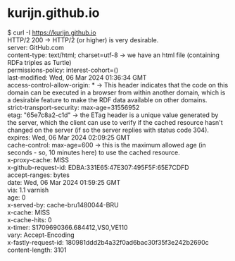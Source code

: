 # kurijn.github.io

$ curl -I https://kurijn.github.io  
HTTP/2 200 &rarr; HTTP/2 (or higher) is very desirable.  
server: GitHub.com  
content-type: text/html; charset=utf-8  &rarr; we have an html file (containing RDFa triples as Turtle)  
permissions-policy: interest-cohort=()  
last-modified: Wed, 06 Mar 2024 01:36:34 GMT  
access-control-allow-origin: *  &rarr; This header indicates that the code on this domain can be executed in a browser from within another domain, which is a desirable feature to make the RDF data available on other domains.  
strict-transport-security: max-age=31556952  
etag: "65e7c8a2-c1d" &rarr; the ETag header is a unique value generated by the server, which the client can use to verify if the cached resource hasn't changed on the server (if so the server replies with status code 304).  
expires: Wed, 06 Mar 2024 02:09:25 GMT  
cache-control: max-age=600 &rarr; this is the maximum allowed age (in seconds - so, 10 minutes here) to use the cached resource.  
x-proxy-cache: MISS  
x-github-request-id: EDBA:331E65:47E307:495F5F:65E7CDFD  
accept-ranges: bytes  
date: Wed, 06 Mar 2024 01:59:25 GMT  
via: 1.1 varnish  
age: 0  
x-served-by: cache-bru1480044-BRU  
x-cache: MISS  
x-cache-hits: 0  
x-timer: S1709690366.684412,VS0,VE110  
vary: Accept-Encoding  
x-fastly-request-id: 180981ddd2b4a32f0ad6bac30f35f3e242b2690c  
content-length: 3101  
